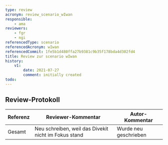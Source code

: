 ```yaml
---
type: review
acronym: review_scenario_wIwan
responsible:
    - ama
reviewers:
    - fgr
    - ngi
referencedType: scenario
referencedAcronym: wIwan
referencedCommit: 1fe5b1d480ffa27b9381c9b35f178bda4d302fd4
title: Review zur scenario wIwan
history:
    v1:
        date: 2021-07-27
        comment: initially created
todo:
---
```


## Review-Protokoll

| Referenz | Reviewer-Kommentar | Autor-Kommentar |
|------------|------------------|-----------------|
| Gesamt | Neu schreiben, weil das Divekit nicht im Fokus stand | Wurde neu geschrieben |